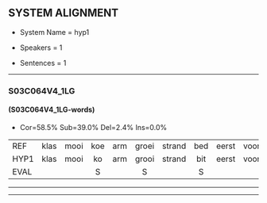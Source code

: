 
## SYSTEM ALIGNMENT

- System Name = hyp1

- Speakers = 1

- Sentences = 1

---

### S03C064V4_1LG

#### (S03C064V4_1LG-words)

- Cor=58.5%	Sub=39.0%	Del=2.4%	Ins=0.0%

|  |  |  |  |  |  |  |  |  |  |  |  |  |  |  |  |  |  |  |  |  |  |  |  |  |  |  |  |  |  |  |  |  |  |  |  |  |  |  |  |  |  |
|:--- |:---:|:---:|:---:|:---:|:---:|:---:|:---:|:---:|:---:|:---:|:---:|:---:|:---:|:---:|:---:|:---:|:---:|:---:|:---:|:---:|:---:|:---:|:---:|:---:|:---:|:---:|:---:|:---:|:---:|:---:|:---:|:---:|:---:|:---:|:---:|:---:|:---:|:---:|:---:|:---:|:---:|
| REF | klas | mooi | koe | arm | groei | strand | bed | eerst | voor | draai | sjaal | herfst | duur | straat | leeuw | clown | hoek | krant | hout | vriend | gauw | chips | groen | feest | reis | jas | huis | paard | vijf | muts | nieuw | kind | bang | oog | * | zacht | schoen | plas | neus | knoop | plank |
| HYP1 | klas | mooi | ko | arm | grooi | strand | bit | eerst | voor | draai | sjaal | herfst | duur | straat | leel | klan | hook | krant | hout |  | vriemd | gouchips | groen | feest | rijs | jas | huis | paart | vijf | muth | nieuw | kind | bank | oog | sa | zacht | schoon | plas | neus | knop | pla |
| EVAL |  |  | S |  | S |  | S |  |  |  |  |  |  |  | S | S | S |  |  | D | S | S |  |  | S |  |  | S |  | S |  |  | S |  | S |  | S |  |  | S | S |
---

---
